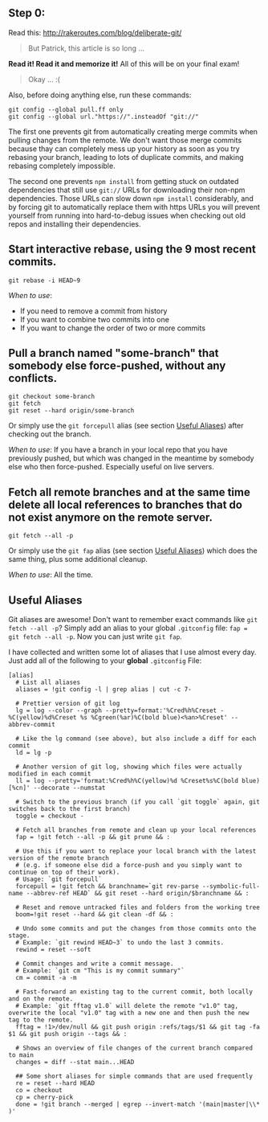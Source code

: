 ## Step 0:
Read this: http://rakeroutes.com/blog/deliberate-git/

> But Patrick, this article is so long ...

**Read it! Read it and memorize it!** All of this will be on your final exam!

> Okay ... :(

Also, before doing anything else, run these commands:
```git
git config --global pull.ff only
git config --global url."https://".insteadOf "git://"
```

The first one prevents git from automatically creating merge commits when pulling changes from the remote. We don't want those merge commits because thay can completely mess up your history as soon as you try rebasing your branch, leading to lots of duplicate commits, and making rebasing completely impossible.

The second one prevents `npm install` from getting stuck on outdated dependencies that still use `git://` URLs for downloading their non-npm dependencies. Those URLs can slow down `npm install` considerably, and by forcing git to automatically replace them with https URLs you will prevent yourself from running into hard-to-debug issues when checking out old repos and installing their dependencies.

## Start interactive rebase, using the 9 most recent commits.
`git rebase -i HEAD~9`

*When to use*:
- If you need to remove a commit from history
- If you want to combine two commits into one
- If you want to change the order of two or more commits

## Pull a branch named "some-branch" that somebody else force-pushed, without any conflicts.
```git
git checkout some-branch
git fetch
git reset --hard origin/some-branch
```

Or simply use the `git forcepull` alias (see section [Useful Aliases](#useful-aliases)) after checking out the branch.

*When to use*: If you have a branch in your local repo that you have previously pushed, but which was changed in the meantime by somebody else who then force-pushed. Especially useful on live servers.

## Fetch all remote branches and at the same time delete all local references to branches that do not exist anymore on the remote server.
`git fetch --all -p`

Or simply use the `git fap` alias (see section [Useful Aliases](#useful-aliases)) which does the same thing, plus some additional cleanup.

*When to use*: All the time.

## Useful Aliases

Git aliases are awesome! Don't want to remember exact commands like `git fetch --all -p`? Simply add an alias to your global `.gitconfig` file: `fap = git fetch --all -p`. Now you can just write `git fap`.

I have collected and written some lot of aliases that I use almost every day. Just add all of the following to your **global** `.gitconfig` File:
```git
[alias]
  # List all aliases
  aliases = !git config -l | grep alias | cut -c 7-

  # Prettier version of git log
  lg = log --color --graph --pretty=format:'%Cred%h%Creset -%C(yellow)%d%Creset %s %Cgreen(%ar)%C(bold blue)<%an>%Creset' --abbrev-commit

  # Like the lg command (see above), but also include a diff for each commit
  ld = lg -p

  # Another version of git log, showing which files were actually modified in each commit
  ll = log --pretty='format:%Cred%h%C(yellow)%d %Creset%s%C(bold blue) [%cn]' --decorate --numstat

  # Switch to the previous branch (if you call `git toggle` again, git switches back to the first branch)
  toggle = checkout -

  # Fetch all branches from remote and clean up your local references
  fap = !git fetch --all -p && git prune && :

  # Use this if you want to replace your local branch with the latest version of the remote branch
  # (e.g. if someone else did a force-push and you simply want to continue on top of their work).
  # Usage: `git forcepull`
  forcepull = !git fetch && branchname=`git rev-parse --symbolic-full-name --abbrev-ref HEAD` && git reset --hard origin/$branchname && :

  # Reset and remove untracked files and folders from the working tree
  boom=!git reset --hard && git clean -df && :

  # Undo some commits and put the changes from those commits onto the stage.
  # Example: `git rewind HEAD~3` to undo the last 3 commits.
  rewind = reset --soft

  # Commit changes and write a commit message.
  # Example: `git cm "This is my commit summary"`
  cm = commit -a -m

  # Fast-forward an existing tag to the current commit, both locally and on the remote.
  # Example: `git fftag v1.0` will delete the remote "v1.0" tag, overwrite the local "v1.0" tag with a new one and then push the new tag to the remote.
  fftag = !1>/dev/null && git push origin :refs/tags/$1 && git tag -fa $1 && git push origin --tags && :

  # Shows an overview of file changes of the current branch compared to main
  changes = diff --stat main...HEAD

  ## Some short aliases for simple commands that are used frequently
  re = reset --hard HEAD
  co = checkout
  cp = cherry-pick
  done = !git branch --merged | egrep --invert-match '(main|master|\\* )'
```

